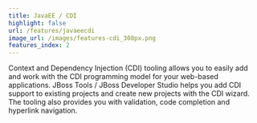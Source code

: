 ```yaml
---
title: JavaEE / CDI
highlight: false
url: /features/javaeecdi
image_url: /images/features-cdi_308px.png
features_index: 2
---
```

Context and Dependency Injection (CDI) tooling allows you to easily add and work with the CDI programming model 
for your web-based applications. JBoss Tools / JBoss Developer Studio helps you add CDI support to existing projects 
and create new projects with the CDI wizard. The tooling also provides you with validation, code completion and hyperlink navigation.